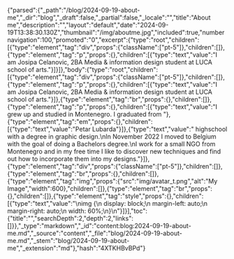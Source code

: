 {"parsed":{"_path":"/blog/2024-09-19-about-me","_dir":"blog","_draft":false,"_partial":false,"_locale":"","title":"About me","description":"","layout":"default","date":"2024-09-19T13:38:30.130Z","thumbnail":"/img/aboutme.jpg","included":true,"numbernavigation":100,"promoted":"0","excerpt":{"type":"root","children":[{"type":"element","tag":"div","props":{"className":["pt-5"]},"children":[]},{"type":"element","tag":"p","props":{},"children":[{"type":"text","value":"I am Josipa Celanovic, 2BA Media & information design student at LUCA school of arts."}]}]},"body":{"type":"root","children":[{"type":"element","tag":"div","props":{"className":["pt-5"]},"children":[]},{"type":"element","tag":"p","props":{},"children":[{"type":"text","value":"I am Josipa Celanovic, 2BA Media & information design student at LUCA school of arts."}]},{"type":"element","tag":"br","props":{},"children":[]},{"type":"element","tag":"p","props":{},"children":[{"type":"text","value":"I grew up and studied in Montenegro. I graduated from "},{"type":"element","tag":"em","props":{},"children":[{"type":"text","value":"Petar Lubarda"}]},{"type":"text","value":" highschool with a degree in graphic design.\nIn November 2022 I moved to Belgium with the goal of doing a Bachelors degree.\nI work for a small NGO from Montenegro and in my free time I like to discover new techniques and find out how to incorporate them into my designs."}]},{"type":"element","tag":"div","props":{"className":["pt-5"]},"children":[]},{"type":"element","tag":"br","props":{},"children":[]},{"type":"element","tag":"img","props":{"src":"img/avatar_t.png","alt":"My Image","width":600},"children":[]},{"type":"element","tag":"br","props":{},"children":[]},{"type":"element","tag":"style","props":{},"children":[{"type":"text","value":"\nimg {\n  display: block;\n  margin-left: auto;\n  margin-right: auto;\n  width: 60%;\n}\n"}]}],"toc":{"title":"","searchDepth":2,"depth":2,"links":[]}},"_type":"markdown","_id":"content:blog:2024-09-19-about-me.md","_source":"content","_file":"blog/2024-09-19-about-me.md","_stem":"blog/2024-09-19-about-me","_extension":"md"},"hash":"4XTKHBvBPd"}